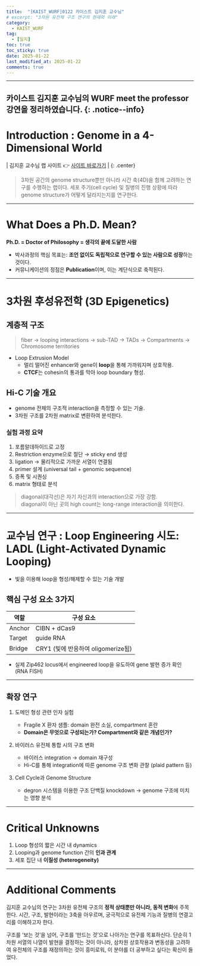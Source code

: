 ```yaml
---
title:  "[KAIST_WURF]0122 카이스트 김지훈 교수님"
# excerpt: "3차원 유전체 구조 연구의 현재와 미래"
category:
  - KAIST_WURF
tag:
  - [일지]
toc: true
toc_sticky: true
date: 2025-01-22
last_modified_at: 2025-01-22
comments: true
---
```

---
카이스트 김지훈 교수님의 WURF meet the professor 강연을 정리하였습니다.
{: .notice--info}
---
# Introduction : Genome in a 4-Dimensional World</span>

| 김지훈 교수님 랩 사이트 👉 [사이트 바로가기](https://jihunkim.kaist.ac.kr/) |
{: .center}

> 3차원 공간의 genome structure뿐만 아니라 시간 축(4D)을 함께 고려하는 연구를 수행하는 랩이다. 세포 주기(cell cycle) 및 질병의 진행 상황에 따라 genome structure가 어떻게 달라지는지를 연구한다.

---

# What Does a Ph.D. Mean?

**Ph.D. = Doctor of Philosophy = 생각의 끝에 도달한 사람**

- 박사과정의 핵심 목표는: **조언 없이도 독립적으로 연구할 수 있는 사람으로 성장**하는 것이다.
- 커뮤니케이션의 정점은 **Publication**이며, 이는 계단식으로 축적된다.


---

# 3차원 후성유전학 (3D Epigenetics)

## 계층적 구조
> fiber → looping interactions → sub-TAD → TADs → Compartments → Chromosome territories

- Loop Extrusion Model
  - 멀리 떨어진 enhancer와 gene이 **loop**을 통해 가까워지며 상호작용.
  - **CTCF**는 cohesin의 통과를 막아 loop boundary 형성.

## Hi-C 기술 개요

- genome 전체의 구조적 interaction을 측정할 수 있는 기술.
- 3차원 구조를 2차원 matrix로 변환하여 분석한다.

### 실험 과정 요약

1. 포름알데하이드로 고정
2. Restriction enzyme으로 절단 → sticky end 생성
3. ligation → 물리적으로 가까운 서열이 연결됨
4. primer 설계 (universal tail + genomic sequence)
5. 증폭 및 시퀀싱
6. matrix 형태로 분석

> diagonal(대각선)은 자기 자신과의 interaction으로 가장 강함.  
> diagonal이 아닌 곳의 high count는 long-range interaction을 의미한다.

---

# 교수님 연구 :  Loop Engineering 시도: LADL (Light-Activated Dynamic Looping)

- 빛을 이용해 loop을 형성/해제할 수 있는 기술 개발

## 핵심 구성 요소 3가지

| 역할     | 구성 요소 |
|----------|-----------|
| Anchor   | CIBN + dCas9 |
| Target   | guide RNA |
| Bridge   | CRY1 (빛에 반응하여 oligomerize됨) |

- 실제 Zip462 locus에서 engineered loop을 유도하여 gene 발현 증가 확인 (RNA FISH)

---

## 확장 연구
1. 도메인 형성 관련 인자 실험
   - Fragile X 환자 샘플: domain 완전 소실, compartment 혼란
   - **Domain은 무엇으로 구성되는가? Compartment와 같은 개념인가?**

2. 바이러스 유전체 통합 시의 구조 변화
   - 바이러스 integration → domain 재구성
   - Hi-C를 통해 integration에 따른 genome 구조 변화 관찰 (plaid pattern 등)

3. Cell Cycle과 Genome Structure
   - degron 시스템을 이용한 구조 단백질 knockdown → genome 구조에 미치는 영향 분석

---

# Critical Unknowns

1. Loop 형성의 짧은 시간 내 dynamics
2. Looping과 genome function 간의 **인과 관계**
3. 세포 집단 내 **이질성 (heterogeneity)**

---

# Additional Comments

김지훈 교수님의 연구는 3차원 유전체 구조의 **정적 상태뿐만 아니라, 동적 변화**에 주목한다. 시간, 구조, 발현이라는 3축을 아우르며, 궁극적으로 유전체 기능과 질병의 연결고리를 이해하고자 한다.

구조를 ‘보는 것’을 넘어, 구조를 ‘만드는 것’으로 나아가는 연구를 목표하신다. 단순히 1차원 서열의 나열이 발현을 결정하는 것이 아니라, 삼차원 상호작용과 변동성을 고려하여 유전체의 구조를 재정의하는 것이 흥미로워, 이 분야를 더 공부하고 싶다는 확신이 들었다.